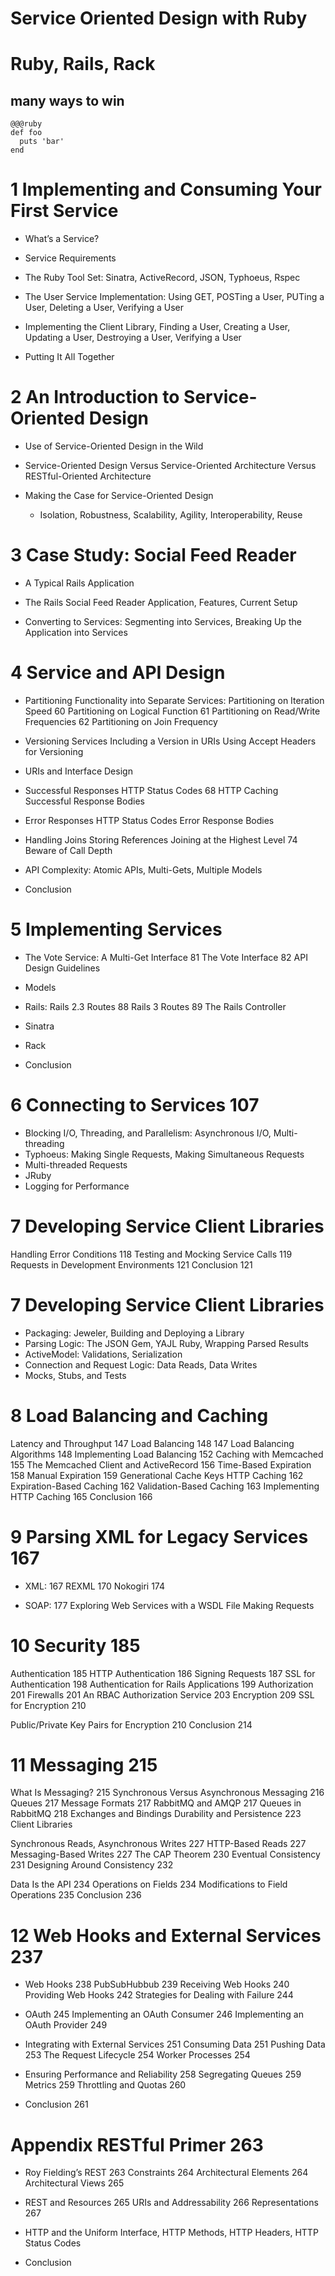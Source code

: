 # Service Oriented Design with Ruby

# Ruby, Rails, Rack

## many ways to win

~~~~
@@@ruby
def foo
  puts 'bar'
end
~~~~

# 1 Implementing and Consuming Your First Service

* What’s a Service?
* Service Requirements
* The Ruby Tool Set: Sinatra, ActiveRecord, JSON, Typhoeus, Rspec

* The User Service Implementation: Using GET, POSTing a User,
PUTing a User, Deleting a User, Verifying a User

* Implementing the Client Library, Finding a User, Creating a User,
 Updating a User, Destroying a User, Verifying a User

* Putting It All Together


# 2 An Introduction to Service-Oriented Design

* Use of Service-Oriented Design in the Wild

* Service-Oriented Design Versus Service-Oriented Architecture Versus
RESTful-Oriented Architecture

* Making the Case for Service-Oriented Design

  * Isolation, Robustness, Scalability, Agility, Interoperability, Reuse


# 3 Case Study: Social Feed Reader

* A Typical Rails Application

* The Rails Social Feed Reader Application,
Features, Current Setup

* Converting to Services: Segmenting into Services,
Breaking Up the Application into Services

# 4 Service and API Design

* Partitioning Functionality into Separate Services: Partitioning on
Iteration Speed 60 Partitioning on Logical Function 61 Partitioning on
Read/Write Frequencies 62 Partitioning on Join Frequency

* Versioning Services
Including a Version in URIs
Using Accept Headers for Versioning

* URIs and Interface Design

* Successful Responses
HTTP Status Codes 68 HTTP Caching
Successful Response Bodies

*  Error Responses
HTTP Status Codes
Error Response Bodies

* Handling Joins
Storing References
Joining at the Highest Level 74 Beware of Call Depth

* API Complexity: Atomic APIs, Multi-Gets, Multiple Models

* Conclusion


# 5 Implementing Services

* The Vote Service:
A Multi-Get Interface 81 The Vote Interface 82 API Design Guidelines


* Models

* Rails:
Rails 2.3 Routes 88 Rails 3 Routes 89 The Rails Controller

* Sinatra

* Rack

* Conclusion




# 6 Connecting to Services 107

* Blocking I/O, Threading, and Parallelism:
  Asynchronous I/O, Multi-threading
* Typhoeus: Making Single Requests,
  Making Simultaneous Requests
* Multi-threaded Requests
* JRuby
* Logging for Performance



#  7 Developing Service Client Libraries

Handling Error Conditions 118
Testing and Mocking Service Calls 119 Requests in Development
Environments 121 Conclusion 121


# 7 Developing Service Client Libraries

* Packaging: Jeweler, Building and Deploying a Library
* Parsing Logic: The JSON Gem, YAJL Ruby,
Wrapping Parsed Results
* ActiveModel: Validations, Serialization
* Connection and Request Logic: Data Reads, Data Writes
* Mocks, Stubs, and Tests


# 8 Load Balancing and Caching

Latency and Throughput 147 Load Balancing 148
147
Load Balancing Algorithms 148
Implementing Load Balancing 152 Caching with Memcached 155
The Memcached Client and ActiveRecord 156 Time-Based Expiration 158
Manual Expiration 159
Generational Cache Keys
HTTP Caching 162
Expiration-Based Caching 162 Validation-Based Caching 163 Implementing
HTTP Caching 165
Conclusion 166



#  9 Parsing XML for Legacy Services 167

* XML: 167
REXML 170
Nokogiri 174

* SOAP: 177
Exploring Web Services with a WSDL File
Making Requests


# 10 Security 185

Authentication 185
HTTP Authentication 186
Signing Requests 187
SSL for Authentication 198 Authentication for Rails Applications 199
Authorization 201 Firewalls 201
An RBAC Authorization Service 203 Encryption 209
SSL for Encryption 210

Public/Private Key Pairs for Encryption 210 Conclusion 214

# 11 Messaging 215

What Is Messaging? 215
Synchronous Versus Asynchronous Messaging 216 Queues 217
Message Formats 217
RabbitMQ and AMQP 217 Queues in RabbitMQ 218
Exchanges and Bindings Durability and Persistence 223 Client Libraries

Synchronous Reads, Asynchronous Writes 227 HTTP-Based Reads 227
Messaging-Based Writes 227 The CAP Theorem 230
Eventual Consistency 231 Designing Around Consistency 232


Data Is the API 234
Operations on Fields 234 Modifications to Field Operations 235
Conclusion 236


# 12 Web Hooks and External Services 237

* Web Hooks 238 PubSubHubbub 239
Receiving Web Hooks 240
Providing Web Hooks 242
Strategies for Dealing with Failure 244

* OAuth 245
Implementing an OAuth Consumer 246 Implementing an OAuth Provider 249

* Integrating with External Services 251 Consuming Data 251
Pushing Data 253
The Request Lifecycle 254 Worker Processes 254

* Ensuring Performance and Reliability 258 Segregating Queues 259
Metrics 259
Throttling and Quotas 260

* Conclusion 261


# Appendix RESTful Primer 263


* Roy Fielding’s REST 263 Constraints 264
Architectural Elements 264
Architectural Views 265

* REST and Resources 265
URIs and Addressability 266
Representations 267

* HTTP and the Uniform Interface,
HTTP Methods, HTTP Headers, HTTP Status Codes

* Conclusion
